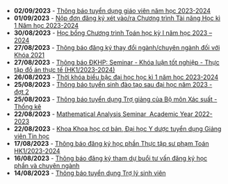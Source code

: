  - **02/09/2023** - [Thông báo tuyển dụng giáo viên năm học 2023-2024](https://math.hcmus.edu.vn//tin-tức/tin-học-bổng-việc-làm/792-thông-báo-tuyển-dụng-giáo-viên-năm-học-2023-2024)
 - **01/09/2023** - [Nộp đơn đăng ký xét vào/ra Chương trình Tài năng Học kì 1 Năm học 2023-2024](https://math.hcmus.edu.vn//tin-tức/tin-giáo-vụ/790-nộp-đơn-đăng-ký-xét-vào-ra-chương-trình-tài-năng-học-kì-1-năm-học-2023-2024)
 - **30/08/2023** - [Học bổng Chương trình Toán học kỳ I năm học 2023 – 2024](https://math.hcmus.edu.vn//tin-tức/tin-học-bổng-việc-làm/791-hb-toan-2023-2024)
 - **27/08/2023** - [Thông báo đăng ký thay đổi ngành/chuyên ngành đối với Khóa 2021](https://math.hcmus.edu.vn//tin-tức/tin-giáo-vụ/789-thông-báo-đăng-ký-thay-đổi-ngành-chuyên-ngành-đối-với-khóa-2021)
 - **27/08/2023** - [Thông báo ĐKHP: Seminar - Khóa luận tốt nghiệp - Thực tập đồ án thực tế (HK1/2023-2024)](https://math.hcmus.edu.vn//tin-tức/tin-giáo-vụ/788-thông-báo-đkhp-seminar-khóa-luận-tốt-nghiệp-thực-tập-đồ-án-thực-tế-hk1-2023-2024)
 - **26/08/2023** - [Thời khóa biểu bậc đại học học kì 1 năm học 2023-2024](https://math.hcmus.edu.vn//tin-tức/tin-giáo-vụ/787-thời-khóa-biểu-bậc-đại-học-học-kì-1-năm-học-2023-2024)
 - **25/08/2023** - [Thông báo tuyển sinh đào tạo sau đại học năm 2023 - đợt 2](https://math.hcmus.edu.vn//tin-tức/tin-giáo-vụ/786-thông-báo-tuyển-sinh-đào-tạo-sau-đại-học-năm-2023-đợt-2)
 - **25/08/2023** - [Thông báo tuyển dụng Trợ giảng của Bộ môn Xác suất - Thống kê](https://math.hcmus.edu.vn//tin-tức/tin-học-bổng-việc-làm/785-tuyen_dung_trgiang_2508)
 - **22/08/2023** - [Mathematical Analysis Seminar   Academic Year 2022-2023](https://math.hcmus.edu.vn//tin-tức/784-mathematical-analysis-seminar%20-academic-year-2022-2023)
 - **22/08/2023** - [Khoa Khoa học cơ bản, Đại học Y dược tuyển dụng Giảng viên Tin học](https://math.hcmus.edu.vn//tin-tức/tin-học-bổng-việc-làm/783-tuyen_dung_gvth_0823)
 - **17/08/2023** - [Thông báo đăng ký học phần Thực tập sư phạm Toán HK1/2023-2024](https://math.hcmus.edu.vn//tin-tức/tin-giáo-vụ/782-thông-báo-đăng-ký-học-phần-thực-tập-sư-phạm-toán-hk1-2023-2024)
 - **16/08/2023** - [Thông báo đăng ký tham dự buổi tư vấn đăng ký học phần và chuyên ngành](https://math.hcmus.edu.vn//tin-tức/tin-giáo-vụ/781-gv-tuvandkhp-0823)
 - **14/08/2023** - [Thông báo tuyển dụng Trợ lý sinh viên](https://math.hcmus.edu.vn//tin-tức/tin-học-bổng-việc-làm/780-tuyendung_t82023_tlsv)

